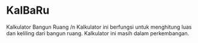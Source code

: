 # KalBaRu
Kalkulator Bangun Ruang
/n
Kalkulator ini berfungsi untuk menghitung luas dan keliling dari bangun ruang.
Kalkulator ini masih dalam perkembangan.